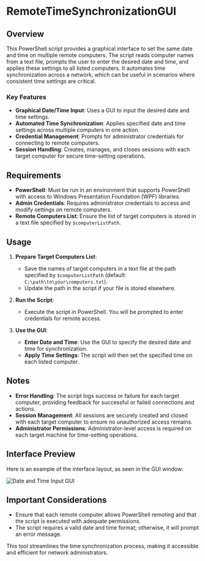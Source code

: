 # RemoteTimeSynchronizationGUI

## Overview

This PowerShell script provides a graphical interface to set the same date and time on multiple remote computers. The script reads computer names from a text file, prompts the user to enter the desired date and time, and applies these settings to all listed computers. It automates time synchronization across a network, which can be useful in scenarios where consistent time settings are critical.

### Key Features
- **Graphical Date/Time Input**: Uses a GUI to input the desired date and time settings.
- **Automated Time Synchronization**: Applies specified date and time settings across multiple computers in one action.
- **Credential Management**: Prompts for administrator credentials for connecting to remote computers.
- **Session Handling**: Creates, manages, and closes sessions with each target computer for secure time-setting operations.

## Requirements
- **PowerShell**: Must be run in an environment that supports PowerShell with access to Windows Presentation Foundation (WPF) libraries.
- **Admin Credentials**: Requires administrator credentials to access and modify settings on remote computers.
- **Remote Computers List**: Ensure the list of target computers is stored in a text file specified by `$computerListPath`.

## Usage

1. **Prepare Target Computers List**:
   - Save the names of target computers in a text file at the path specified by `$computerListPath` (default: `C:\path\to\your\computers.txt`).
   - Update the path in the script if your file is stored elsewhere.

2. **Run the Script**:
   - Execute the script in PowerShell. You will be prompted to enter credentials for remote access.

3. **Use the GUI**:
   - **Enter Date and Time**: Use the GUI to specify the desired date and time for synchronization.
   - **Apply Time Settings**: The script will then set the specified time on each listed computer.

## Notes

- **Error Handling**: The script logs success or failure for each target computer, providing feedback for successful or failed connections and actions.
- **Session Management**: All sessions are securely created and closed with each target computer to ensure no unauthorized access remains.
- **Administrator Permissions**: Administrator-level access is required on each target machine for time-setting operations.

## Interface Preview

Here is an example of the interface layout, as seen in the GUI window:

![Date and Time Input GUI](images/DateTimeInputGUI.png)

## Important Considerations
- Ensure that each remote computer allows PowerShell remoting and that the script is executed with adequate permissions.
- The script requires a valid date and time format; otherwise, it will prompt an error message.

This tool streamlines the time synchronization process, making it accessible and efficient for network administrators.
